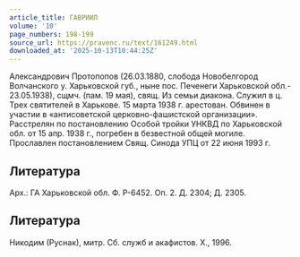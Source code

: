 ```yaml
---
article_title: ГАВРИИЛ
volume: '10'
page_numbers: 198-199
source_url: https://pravenc.ru/text/161249.html
downloaded_at: '2025-10-13T10:44:25Z'
---
```


Александрович Протопопов (26.03.1880, слобода Новобелгород Волчанского у. Харьковской губ., ныне пос. Печенеги Харьковской обл.- 23.05.1938), сщмч. (пам. 19 мая), свящ. Из семьи диакона. Служил в ц. Трех святителей в Харькове. 15 марта 1938 г. арестован. Обвинен в участии в «антисоветской церковно-фашистской организации». Расстрелян по постановлению Особой тройки УНКВД по Харьковской обл. от 15 апр. 1938 г., погребен в безвестной общей могиле. Прославлен постановлением Свящ. Синода УПЦ от 22 июня 1993 г.

## Литература

Арх.: ГА Харьковской обл. Ф. Р-6452. Оп. 2. Д. 2304; Д. 2305.

## Литература

Никодим (Руснак), митр. Сб. служб и акафистов. Х., 1996.
